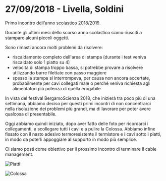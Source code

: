 # 27/09/2018 - Livella, Soldini
Primo incontro dell'anno scolastico 2018/2019.

Durante gli ultimi mesi dello scorso anno scolastico siamo riusciti a stampare alcuni piccoli oggetti.

Sono rimasti ancora molti problemi da risolvere:
* riscaldamento completo dell'area di stampa (durante i test veniva riscaldato solo 1 piatto su 4)
* velocità di stampa troppo bassa, si potrebbe provare a risolvere utilizzando barre filettate con passo maggiore
* spesso la stampa si interrompeva, per causa non ancora accertate, probabilmente per cavi collegati male o perché veniva richiesta agli alimentatori più potenza di quella erogabile

In vista del festival BergamoScienza 2018, che inizierà tra poco più di una settimana, abbiamo deciso per questi primi incontri di non concentrarci nella risoluzione dei problemi più grandi, ma di lavorare per poter avere qualcosa di presentabile.

Oggi abbiamo quindi iniziato, dopo aver fatto delle foto per ricordarci i collegamenti, a scollegare tutti i cavi e a pulire la Colossa.
Abbiamo infine fissato con il nasto adesivo termoresistente il termistore e i cavi sotto i piatti, in modo da poterli appoggiare al supporto in modo più semplice.

Ci siamo posti come obiettivo per il prossimo incontro di terminare il cable management.

![Piatti](https://i.imgur.com/zgOGBBR.jpg)

![Colossa](https://i.imgur.com/7Oy0Mis.jpg)

